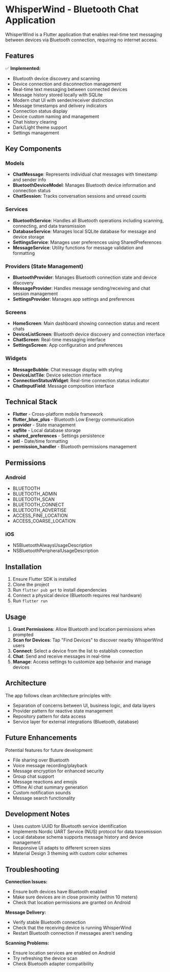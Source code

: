 # WhisperWind - Bluetooth Chat Application

WhisperWind is a Flutter application that enables real-time text messaging between devices via Bluetooth connection, requiring no internet access.

## Features

✅ **Implemented:**
- Bluetooth device discovery and scanning
- Device connection and disconnection management
- Real-time text messaging between connected devices
- Message history stored locally with SQLite
- Modern chat UI with sender/receiver distinction
- Message timestamps and delivery indicators
- Connection status display
- Device custom naming and management
- Chat history clearing
- Dark/Light theme support
- Settings management

## Key Components

### Models
- **ChatMessage**: Represents individual chat messages with timestamp and sender info
- **BluetoothDeviceModel**: Manages Bluetooth device information and connection status
- **ChatSession**: Tracks conversation sessions and unread counts

### Services
- **BluetoothService**: Handles all Bluetooth operations including scanning, connecting, and data transmission
- **DatabaseService**: Manages local SQLite database for message and device storage
- **SettingsService**: Manages user preferences using SharedPreferences
- **MessageService**: Utility functions for message validation and formatting

### Providers (State Management)
- **BluetoothProvider**: Manages Bluetooth connection state and device discovery
- **MessageProvider**: Handles message sending/receiving and chat session management
- **SettingsProvider**: Manages app settings and preferences

### Screens
- **HomeScreen**: Main dashboard showing connection status and recent chats
- **DeviceListScreen**: Bluetooth device discovery and connection interface
- **ChatScreen**: Real-time messaging interface
- **SettingsScreen**: App configuration and preferences

### Widgets
- **MessageBubble**: Chat message display with styling
- **DeviceListTile**: Device selection interface
- **ConnectionStatusWidget**: Real-time connection status indicator
- **ChatInputField**: Message composition interface

## Technical Stack

- **Flutter** - Cross-platform mobile framework
- **flutter_blue_plus** - Bluetooth Low Energy communication
- **provider** - State management
- **sqflite** - Local database storage
- **shared_preferences** - Settings persistence
- **intl** - Date/time formatting
- **permission_handler** - Bluetooth permissions management

## Permissions

### Android
- BLUETOOTH
- BLUETOOTH_ADMIN
- BLUETOOTH_SCAN
- BLUETOOTH_CONNECT
- BLUETOOTH_ADVERTISE
- ACCESS_FINE_LOCATION
- ACCESS_COARSE_LOCATION

### iOS
- NSBluetoothAlwaysUsageDescription
- NSBluetoothPeripheralUsageDescription

## Installation

1. Ensure Flutter SDK is installed
2. Clone the project
3. Run `flutter pub get` to install dependencies
4. Connect a physical device (Bluetooth requires real hardware)
5. Run `flutter run`

## Usage

1. **Grant Permissions**: Allow Bluetooth and location permissions when prompted
2. **Scan for Devices**: Tap "Find Devices" to discover nearby WhisperWind users
3. **Connect**: Select a device from the list to establish connection
4. **Chat**: Send and receive messages in real-time
5. **Manage**: Access settings to customize app behavior and manage devices

## Architecture

The app follows clean architecture principles with:
- Separation of concerns between UI, business logic, and data layers
- Provider pattern for reactive state management
- Repository pattern for data access
- Service layer for external integrations (Bluetooth, database)

## Future Enhancements

Potential features for future development:
- File sharing over Bluetooth
- Voice message recording/playback
- Message encryption for enhanced security
- Group chat support
- Message reactions and emojis
- Offline AI chat summary generation
- Custom notification sounds
- Message search functionality

## Development Notes

- Uses custom UUID for Bluetooth service identification
- Implements Nordic UART Service (NUS) protocol for data transmission
- Local database schema supports message history and device management
- Responsive UI adapts to different screen sizes
- Material Design 3 theming with custom color schemes

## Troubleshooting

**Connection Issues:**
- Ensure both devices have Bluetooth enabled
- Make sure devices are in close proximity (within 10 meters)
- Check that location permissions are granted on Android

**Message Delivery:**
- Verify stable Bluetooth connection
- Check that the receiving device is running WhisperWind
- Restart Bluetooth connection if messages aren't sending

**Scanning Problems:**
- Ensure location services are enabled on Android
- Try refreshing the device scan
- Check Bluetooth adapter compatibility

